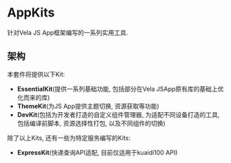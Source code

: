 # AppKits
针对Vela JS App框架编写的一系列实用工具.

## 架构
本套件将提供以下Kit:

 - **EssentialKit**(提供一系列基础功能, 包括部分在Vela JSApp原有库的基础上优化而来的库)
 - **ThemeKit**(为JS App提供主题切换, 资源获取等功能)
 - **DevKit**(包括为开发者打造的自定义组件管理器, 为适配不同设备打造的工具, 包括编译前脚本, 资源选择性打包, 以及不同组件的切换)

除了以上Kits, 还有一些为特定服务编写的Kits:

 - **ExpressKit**(快递查询API适配, 目前仅适用于kuaidi100 API)
